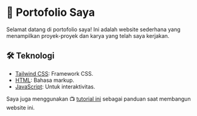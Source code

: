 # 🚀 Portofolio Saya

Selamat datang di portofolio saya! Ini adalah website sederhana yang menampilkan proyek-proyek dan karya yang telah saya kerjakan.

## 🛠️ Teknologi

- [Tailwind CSS](https://tailwindcss.com/): Framework CSS.
- [HTML](https://developer.mozilla.org/en-US/docs/Web/HTML): Bahasa markup.
- [JavaScript](https://developer.mozilla.org/en-US/docs/Web/JavaScript): Untuk interaktivitas.

Saya juga menggunakan 📺 [tutorial ini](https://youtu.be/8Ea4oq8qFtM?si=vVi4XCsroBjuSp4V) sebagai panduan saat membangun website ini.
